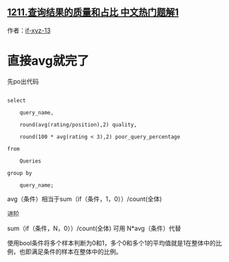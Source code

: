## [1211.查询结果的质量和占比 中文热门题解1](https://leetcode.cn/problems/queries-quality-and-percentage/solutions/100000/zhi-jie-avgjiu-wan-liao-by-daggy)

作者：[if-xyz-13](https://leetcode.cn/u/if-xyz-13)

# 直接avg就完了
先po出代码
```
select
    query_name,
    round(avg(rating/position),2) quality,
    round(100 * avg(rating < 3),2) poor_query_percentage
from
    Queries
group by
    query_name;
```
avg（条件）相当于sum（if（条件，1，0））/count(全体)
进阶
sum（if（条件，N，0））/count(全体) 可用 N*avg（条件）代替

使用bool条件将多个样本判断为0和1，多个0和多个1的平均值就是1在整体中的比例，也即满足条件的样本在整体中的比例。
